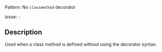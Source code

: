 Pattern: No `classmethod` decorator

Issue: -

## Description

Used when a class method is defined without using the decorator syntax.